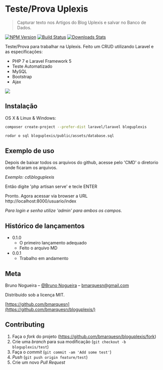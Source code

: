# Teste/Prova Uplexis
> Capturar texto nos Artigos do Blog Uplexis e salvar no Banco de Dados.

[![NPM Version][npm-image]][npm-url]
[![Build Status][travis-image]][travis-url]
[![Downloads Stats][npm-downloads]][npm-url]

Teste/Prova para trabalhar na Uplexis. Feito um CRUD utilizando Laravel e as especificações:
- PHP 7 e Laravel Framework 5
- Teste Automatizado
- MySQL
- Bootstrap
- Ajax

![](../header.png)

## Instalação

OS X & Linux & Windows:

```sh
composer create-project --prefer-dist laravel/laravel bloguplexis
```

```sh
rodar o sql bloguplexis/public/assets/database.sql
```

## Exemplo de uso

Depois de baixar todos os arquivos do github, acesse pelo 'CMD' o diretorio onde ficaram os arquivos.

_Exemplo: cd\bloguplexis_

Então digite 'php artisan serve' e tecle ENTER

Pronto. Agora acessar via browser a URL http://localhost:8000/usuario/index

_Para login e senha utilize 'admin' para ambos os campos._ 

## Histórico de lançamentos

* 0.1.0
    * O primeiro lançamento adequado
    * Feito o arquivo MD
* 0.0.1
    * Trabalho em andamento

## Meta

Bruno Nogueira – [@Bruno Nogueira](https://github.com/bmarquesn) – bmarquesn@gmail.com

Distribuído sob a licença MIT.

[https://github.com/bmarquesn](https://github.com/bmarquesn/bloguplexis/)

## Contributing

1. Faça o _fork_ do projeto (<https://github.com/bmarquesn/bloguplexis/fork>)
2. Crie uma _branch_ para sua modificação (`git checkout -b bloguplexis/test`)
3. Faça o _commit_ (`git commit -am 'Add some test'`)
4. _Push_ (`git push origin feature/test`)
5. Crie um novo _Pull Request_

[npm-image]: https://img.shields.io/npm/v/datadog-metrics.svg?style=flat-square
[npm-url]: https://npmjs.org/package/datadog-metrics
[npm-downloads]: https://img.shields.io/npm/dm/datadog-metrics.svg?style=flat-square
[travis-image]: https://img.shields.io/travis/dbader/node-datadog-metrics/master.svg?style=flat-square
[travis-url]: https://travis-ci.org/dbader/node-datadog-metrics
[wiki]: https://github.com/seunome/seuprojeto/wiki

